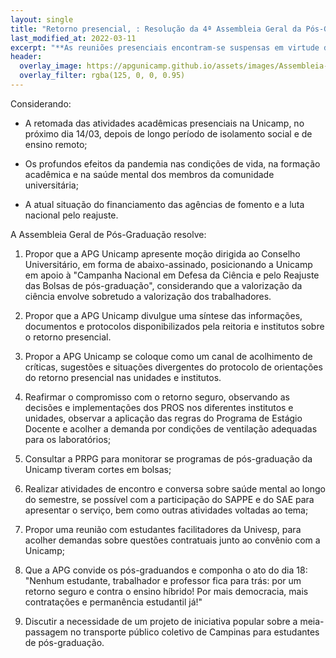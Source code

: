 ```yaml
---
layout: single
title: "Retorno presencial, : Resolução da 4ª Assembleia Geral da Pós-Graduação"
last_modified_at: 2022-03-11
excerpt: "**As reuniões presenciais encontram-se suspensas em virtude da pandemia da Covid-19**."
header:
  overlay_image: https://apgunicamp.github.io/assets/images/Assembleia-1.jpeg
  overlay_filter: rgba(125, 0, 0, 0.95)
---
```


Considerando:

* A retomada das atividades acadêmicas presenciais na Unicamp, no próximo dia 14/03, depois de longo período de isolamento social e de ensino remoto; 

* Os profundos efeitos da pandemia nas condições de vida, na formação acadêmica e na saúde mental dos membros da comunidade universitária; 

* A atual situação do financiamento das agências de fomento e a luta nacional pelo reajuste. 

A Assembleia Geral de Pós-Graduação resolve: 

1) Propor que a APG Unicamp apresente moção dirigida ao Conselho Universitário, em forma de abaixo-assinado, posicionando a Unicamp em apoio à "Campanha Nacional em Defesa da Ciência e pelo Reajuste das Bolsas de pós-graduação", considerando que a valorização da ciência envolve sobretudo a valorização dos trabalhadores. 

2) Propor que a APG Unicamp divulgue uma síntese das informações, documentos e protocolos disponibilizados pela reitoria e institutos sobre o retorno presencial.

3) Propor a APG Unicamp se coloque como um canal de acolhimento de críticas, sugestões e situações divergentes do protocolo de orientações do retorno presencial nas unidades e institutos. 

4) Reafirmar o compromisso com o retorno seguro, observando as decisões e implementações dos PROS nos diferentes institutos e unidades, observar a aplicação das regras do Programa de Estágio Docente e acolher a demanda por condições de ventilação adequadas para os laboratórios; 

5) Consultar a PRPG para monitorar se programas de pós-graduação da Unicamp tiveram cortes em bolsas;

6) Realizar atividades de encontro e conversa sobre saúde mental ao longo do semestre, se possível com a participação do SAPPE e do SAE para apresentar o serviço, bem como outras atividades voltadas ao tema;

7) Propor uma reunião com estudantes facilitadores da Univesp, para acolher demandas sobre questões contratuais junto ao convênio com a Unicamp;

8) Que a APG convide os pós-graduandos e componha o ato do dia 18: "Nenhum estudante, trabalhador e professor fica para trás: por um retorno seguro e contra o ensino híbrido! Por mais democracia, mais contratações e permanência estudantil já!" 

9) Discutir a necessidade de um projeto de iniciativa popular sobre a meia-passagem no transporte público coletivo de Campinas para estudantes de pós-graduação. 